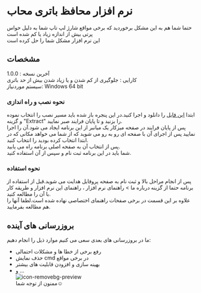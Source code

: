 # نرم افزار محافظ باتری محاب
حتما شما هم به این مشکل برخوردید که برخی مواقع شارژ لپ تاپ شما به دلیل حواس پرتی بیش از اندازه زیاد یا کم شده است
<br>این نرم افزار مشکل شما را حل کرده است

## مشخصات
آخرین نسخه : 1.0.0
<br>کارایی : جلوگیری از کم شدن و یا زیاد شدن بیش از حد باتری
<br>سیستم موردنیاز: Windows 64 bit

### نحوه نصب و راه اندازی
ابتدا [این فایل](https://github.com/AbRamazani/mahab/raw/main/mahab(Battery%20protector).exe) را دانلود و اجرا کنید.در این پنجره باز شده باید مسیر نصب را انتخاب نموده و گزینه "Extract" را بزنید و تا پایان فرایند صبر نمایید. 
<br>پس از پایان فرایند در صفحه میزکار یک میانبر از این برنامه ایجاد می شود.آن را اجرا نمایید
پس از اجرای آن با صفحه ای رو به رو می شوید که از شما می خواهد مکانی که در ابتدا انتخاب کرده بودید را انتخاب کنید.
<br>پس از انتخاب آن به صفحه اصلی برنامه راه می یابید.
<br>شما باید در این برنامه ثبت نام و سپس از آن استفاده کنید.

### نحوه استفاده
پس از انجام مراحل بالا و ثبت نام به صفحه پروفایل هدایت می شوید.قبل از استفاده از برنامه حتما از گزینه درباره ما > راهنمای نرم افزار ، راهنمای این نرم افزار و طریقه کار با آن را مطالعه کنید.<br>علاوه بر این قسمت در برخی صفحات راهنمای اختصاصی نهاده شده است.لطفا آنها را هم مطالعه بفرمایید.

## بروزرسانی های آینده
ما در بروزرسانی های بعدی سعی می کنیم موارد ذیل را انجام دهیم:
- رفع برخی از خطا ها و مشکلات احتمالی
- حذف نمایش cmd در برخی مواقع
- بهینه سازی و افزودن قابلیت های بیشتر
- و ...
<br>![icon-removebg-preview](https://user-images.githubusercontent.com/88447827/145719185-428ed44b-9f73-498e-8178-8f63913c42c8.png)
<br>ممنون از توجه شما:relaxed:
